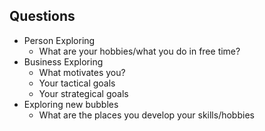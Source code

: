 ## Questions

- Person Exploring
    - What are your hobbies/what you do in free time?
- Business Exploring
    - What motivates you?
    - Your tactical goals
    - Your strategical goals
- Exploring new bubbles
    - What are the places you develop your skills/hobbies
